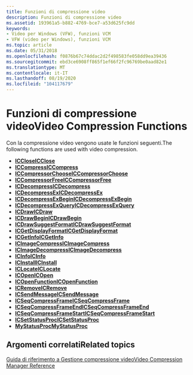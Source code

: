 ```yaml
---
title: Funzioni di compressione video
description: Funzioni di compressione video
ms.assetid: 193961a5-b882-4769-bce7-a53d625fc9dd
keywords:
- Video per Windows (VFW), funzioni VCM
- VFW (video per Windows), funzioni VCM
ms.topic: article
ms.date: 05/31/2018
ms.openlocfilehash: f0876b67c74ddac2d2f498583fe058dd9ea39436
ms.sourcegitcommit: ebd3ce6908ff865f1ef66f2fc96769be0aad82e1
ms.translationtype: MT
ms.contentlocale: it-IT
ms.lasthandoff: 08/19/2020
ms.locfileid: "104117679"
---
```

# <a name="video-compression-functions"></a><span data-ttu-id="4e8a7-105">Funzioni di compressione video</span><span class="sxs-lookup"><span data-stu-id="4e8a7-105">Video Compression Functions</span></span>

<span data-ttu-id="4e8a7-106">Con la compressione video vengono usate le funzioni seguenti.</span><span class="sxs-lookup"><span data-stu-id="4e8a7-106">The following functions are used with video compression.</span></span>

-   [<span data-ttu-id="4e8a7-107">**ICClose**</span><span class="sxs-lookup"><span data-stu-id="4e8a7-107">**ICClose**</span></span>](/windows/desktop/api/Vfw/nf-vfw-icclose)
-   [<span data-ttu-id="4e8a7-108">**ICCompress**</span><span class="sxs-lookup"><span data-stu-id="4e8a7-108">**ICCompress**</span></span>](/windows/desktop/api/Vfw/nf-vfw-iccompress)
-   [<span data-ttu-id="4e8a7-109">**ICCompressorChoose**</span><span class="sxs-lookup"><span data-stu-id="4e8a7-109">**ICCompressorChoose**</span></span>](/windows/desktop/api/Vfw/nf-vfw-iccompressorchoose)
-   [<span data-ttu-id="4e8a7-110">**ICCompressorFree**</span><span class="sxs-lookup"><span data-stu-id="4e8a7-110">**ICCompressorFree**</span></span>](/windows/desktop/api/Vfw/nf-vfw-iccompressorfree)
-   [<span data-ttu-id="4e8a7-111">**ICDecompress**</span><span class="sxs-lookup"><span data-stu-id="4e8a7-111">**ICDecompress**</span></span>](/windows/desktop/api/Vfw/nf-vfw-icdecompress)
-   [<span data-ttu-id="4e8a7-112">**ICDecompressEx**</span><span class="sxs-lookup"><span data-stu-id="4e8a7-112">**ICDecompressEx**</span></span>](/windows/desktop/api/Vfw/nf-vfw-icdecompressex)
-   [<span data-ttu-id="4e8a7-113">**ICDecompressExBegin**</span><span class="sxs-lookup"><span data-stu-id="4e8a7-113">**ICDecompressExBegin**</span></span>](/windows/desktop/api/Vfw/nf-vfw-icdecompressexbegin)
-   [<span data-ttu-id="4e8a7-114">**ICDecompressExQuery**</span><span class="sxs-lookup"><span data-stu-id="4e8a7-114">**ICDecompressExQuery**</span></span>](/windows/desktop/api/Vfw/nf-vfw-icdecompressexquery)
-   [<span data-ttu-id="4e8a7-115">**ICDraw**</span><span class="sxs-lookup"><span data-stu-id="4e8a7-115">**ICDraw**</span></span>](/windows/desktop/api/Vfw/nf-vfw-icdraw)
-   [<span data-ttu-id="4e8a7-116">**ICDrawBegin**</span><span class="sxs-lookup"><span data-stu-id="4e8a7-116">**ICDrawBegin**</span></span>](/windows/desktop/api/Vfw/nf-vfw-icdrawbegin)
-   [<span data-ttu-id="4e8a7-117">**ICDrawSuggestFormat**</span><span class="sxs-lookup"><span data-stu-id="4e8a7-117">**ICDrawSuggestFormat**</span></span>](/windows/desktop/api/Vfw/nf-vfw-icdrawsuggestformat)
-   [<span data-ttu-id="4e8a7-118">**ICGetDisplayFormat**</span><span class="sxs-lookup"><span data-stu-id="4e8a7-118">**ICGetDisplayFormat**</span></span>](/windows/desktop/api/Vfw/nf-vfw-icgetdisplayformat)
-   [<span data-ttu-id="4e8a7-119">**ICGetInfo**</span><span class="sxs-lookup"><span data-stu-id="4e8a7-119">**ICGetInfo**</span></span>](/windows/desktop/api/Vfw/nf-vfw-icgetinfo)
-   [<span data-ttu-id="4e8a7-120">**ICImageCompress**</span><span class="sxs-lookup"><span data-stu-id="4e8a7-120">**ICImageCompress**</span></span>](/windows/desktop/api/Vfw/nf-vfw-icimagecompress)
-   [<span data-ttu-id="4e8a7-121">**ICImageDecompress**</span><span class="sxs-lookup"><span data-stu-id="4e8a7-121">**ICImageDecompress**</span></span>](/windows/desktop/api/Vfw/nf-vfw-icimagedecompress)
-   [<span data-ttu-id="4e8a7-122">**ICInfo**</span><span class="sxs-lookup"><span data-stu-id="4e8a7-122">**ICInfo**</span></span>](/windows/desktop/api/Vfw/nf-vfw-icinfo)
-   [<span data-ttu-id="4e8a7-123">**ICInstall**</span><span class="sxs-lookup"><span data-stu-id="4e8a7-123">**ICInstall**</span></span>](/windows/desktop/api/Vfw/nf-vfw-icinstall)
-   [<span data-ttu-id="4e8a7-124">**ICLocate**</span><span class="sxs-lookup"><span data-stu-id="4e8a7-124">**ICLocate**</span></span>](/windows/desktop/api/Vfw/nf-vfw-iclocate)
-   [<span data-ttu-id="4e8a7-125">**ICOpen**</span><span class="sxs-lookup"><span data-stu-id="4e8a7-125">**ICOpen**</span></span>](/windows/desktop/api/Vfw/nf-vfw-icopen)
-   [<span data-ttu-id="4e8a7-126">**ICOpenFunction**</span><span class="sxs-lookup"><span data-stu-id="4e8a7-126">**ICOpenFunction**</span></span>](/windows/desktop/api/Vfw/nf-vfw-icopenfunction)
-   [<span data-ttu-id="4e8a7-127">**ICRemove**</span><span class="sxs-lookup"><span data-stu-id="4e8a7-127">**ICRemove**</span></span>](/windows/desktop/api/Vfw/nf-vfw-icremove)
-   [<span data-ttu-id="4e8a7-128">**ICSendMessage**</span><span class="sxs-lookup"><span data-stu-id="4e8a7-128">**ICSendMessage**</span></span>](/windows/desktop/api/Vfw/nf-vfw-icsendmessage)
-   [<span data-ttu-id="4e8a7-129">**ICSeqCompressFrame**</span><span class="sxs-lookup"><span data-stu-id="4e8a7-129">**ICSeqCompressFrame**</span></span>](/windows/desktop/api/Vfw/nf-vfw-icseqcompressframe)
-   [<span data-ttu-id="4e8a7-130">**ICSeqCompressFrameEnd**</span><span class="sxs-lookup"><span data-stu-id="4e8a7-130">**ICSeqCompressFrameEnd**</span></span>](/windows/desktop/api/Vfw/nf-vfw-icseqcompressframeend)
-   [<span data-ttu-id="4e8a7-131">**ICSeqCompressFrameStart**</span><span class="sxs-lookup"><span data-stu-id="4e8a7-131">**ICSeqCompressFrameStart**</span></span>](/windows/desktop/api/Vfw/nf-vfw-icseqcompressframestart)
-   [<span data-ttu-id="4e8a7-132">**ICSetStatusProc**</span><span class="sxs-lookup"><span data-stu-id="4e8a7-132">**ICSetStatusProc**</span></span>](/windows/desktop/api/Vfw/nf-vfw-icsetstatusproc)
-   <span data-ttu-id="4e8a7-133">[**MyStatusProc**](/previous-versions//dd743620(v=vs.85))</span><span class="sxs-lookup"><span data-stu-id="4e8a7-133">[**MyStatusProc**](/previous-versions//dd743620(v=vs.85))</span></span>

## <a name="related-topics"></a><span data-ttu-id="4e8a7-134">Argomenti correlati</span><span class="sxs-lookup"><span data-stu-id="4e8a7-134">Related topics</span></span>

<dl> <dt>

[<span data-ttu-id="4e8a7-135">Guida di riferimento a Gestione compressione video</span><span class="sxs-lookup"><span data-stu-id="4e8a7-135">Video Compression Manager Reference</span></span>](video-compression-manager-reference.md)
</dt> </dl>

 

 